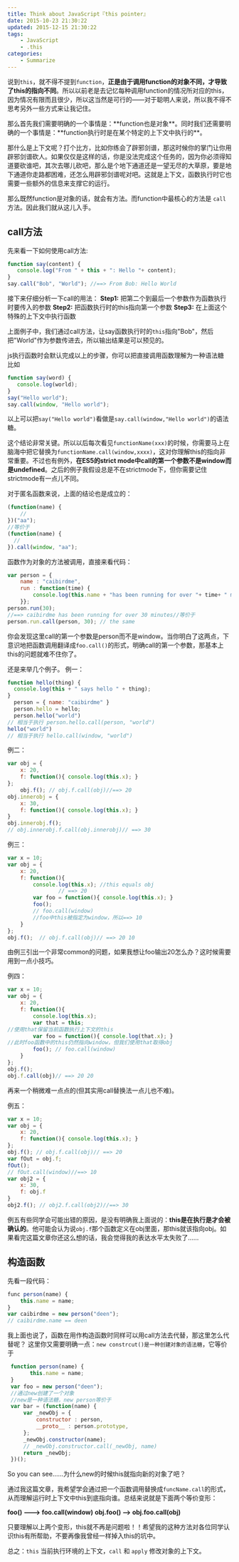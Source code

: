 ```yaml
---
title: Think about JavaScript『this pointer』
date: 2015-10-23 21:30:22
updated: 2015-12-15 21:30:22
tags:
	- JavaScript
	- .this
categories:
	- Summarize
---
```

说到`this`，就不得不提到`function`，**正是由于调用function的对象不同，才导致了this的指向不同**。所以以前老是去记忆每种调用function的情况所对应的this，因为情况有限而且很少，所以这当然是可行的——对于聪明人来说，所以我不得不思考另外一些方式来让我记住。

<div class="tip">那么首先我们需要明确的一个事情是：**function也是对象**。同时我们还需要明确的一个事情是：**function执行时是在某个特定的上下文中执行的**。<!-- more --></div>

那什么是上下文呢？打个比方，比如你练会了辟邪剑谱，那这时候你的掌门让你用辟邪剑谱砍人。如果仅仅是这样的话，你是没法完成这个任务的，因为你必须得知道要砍谁吧，其次去哪儿砍吧，那么是个地下通道还是一望无尽的大草原，要是地下通道你走路都困难，还怎么用辟邪剑谱呢对吧。这就是上下文，函数执行时它也需要一些额外的信息来支撑它的运行。

那么既然function是对象的话，就会有方法。而function中最核心的方法是 `call` 方法。因此我们就从这儿入手。

## call方法

先来看一下如何使用call方法:

``` javascript
function say(content) {
   console.log("From " + this + ": Hello "+ content);
}
say.call("Bob", "World"); //==> From Bob: Hello World
```

接下来仔细分析一下call的用法：
**Step1:** 把第二个到最后一个参数作为函数执行时要传入的参数
**Step2:** 把函数执行时的this指向第一个参数
**Step3:** 在上面这个特殊的上下文中执行函数

上面例子中，我们通过call方法，让say函数执行时的`this`指向"Bob"，然后把"World"作为参数传进去，所以输出结果是可以预见的。

js执行函数时会默认完成以上的步骤，你可以把直接调用函数理解为一种语法糖
比如

``` javascript
function say(word) {
   console.log(world);
}
say("Hello world");
say.call(window, "Hello world");
```

以上可以把`say("Hello world")`看做是`say.call(window,"Hello world")`的语法糖。

这个结论非常关键。所以以后每次看见`functionName(xxx)`的时候，你需要马上在脑海中把它替换为`functionName.call(window,xxxx)`，这对你理解this的指向非常重要。不过也有例外，**在ES5的strict mode中call的第一个参数不是window而是undefined**。之后的例子我假设总是不在strictmode下，但你需要记住strictmode有一点儿不同。

对于匿名函数来说，上面的结论也是成立的：

``` javascript
(function(name) {
    //
})("aa");
//等价于
(function(name) {    
  //
}).call(window, "aa");
```

函数作为对象的方法被调用，直接来看代码：

``` javascript
var person = {
    name : "caibirdme",
    run : function(time) {
        console.log(this.name + "has been running for over "+ time+ " minutes");
    }};
person.run(30);
//==> caibirdme has been running for over 30 minutes//等价于
person.run.call(person, 30); // the same
```

你会发现这里call的第一个参数是person而不是window。当你明白了这两点，下意识地把函数调用翻译成`foo.call()`的形式，明确call的第一个参数，那基本上this的问题就难不住你了。

还是来举几个例子。
例一：

``` javascript
function hello(thing) {  
  console.log(this + " says hello " + thing);
}
  person = { name: "caibirdme" }  
  person.hello = hello;
  person.hello("world")
// 相当于执行 person.hello.call(person, "world")
hello("world")
// 相当于执行 hello.call(window, "world")
```

例二：

``` javascript
var obj = {
    x: 20,
    f: function(){ console.log(this.x); }
};
    obj.f(); // obj.f.call(obj)//==> 20
obj.innerobj = {
    x: 30,
    f: function(){ console.log(this.x); }
}
obj.innerobj.f();
// obj.innerobj.f.call(obj.innerobj)// ==> 30
```

例三：

``` javascript
var x = 10;
var obj = {
    x: 20,
    f: function(){
        console.log(this.x); //this equals obj
                // ==> 20
        var foo = function(){ console.log(this.x); }
        foo();
        // foo.call(window)
        //foo中this被指定为window，所以==> 10
    }
};
obj.f();  // obj.f.call(obj)// ==> 20 10
```

由例三引出一个非常common的问题，如果我想让foo输出20怎么办？这时候需要用到一点小技巧。

例四：

``` javascript
var x = 10;
var obj = {
    x: 20,
    f: function(){
        console.log(this.x);
        var that = this;
//使用that保留当前函数执行上下文的this
        var foo = function(){ console.log(that.x); }
//此时foo函数中的this仍然指向window，但我们使用that取得obj
        foo(); // foo.call(window)
    }
};
obj.f();
obj.f.call(obj)// ==> 20 20
```

再来一个稍微难一点点的(但其实用call替换法一点儿也不难)。

例五：

``` javascript
var x = 10;
var obj = {
    x: 20,
    f: function(){ console.log(this.x); }
};
obj.f(); // obj.f.call(obj)// ==> 20
var fOut = obj.f;
fOut();
// fOut.call(window)//==> 10
var obj2 = {
    x: 30,
    f: obj.f
}
obj2.f(); // obj2.f.call(obj2)//==> 30
```

例五有些同学会可能出错的原因，是没有明确我上面说的：**this是在执行是才会被确认的**。他可能会认为说`obj.f`那个函数定义在obj里面，那this就该指向obj。如果看完这篇文章你还这么想的话，我会觉得我的表达水平太失败了……

## 构造函数
先看一段代码：

``` javascript
func person(name) {
    this.name = name;
}
var caibirdme = new person("deen");
// caibirdme.name == deen
```

我上面也说了，函数在用作构造函数时同样可以用call方法去代替，那这里怎么代替呢？
这里你又需要明确一点：`new constrcut()是一种创建对象的语法糖`，它等价于


``` javascript
 function person(name) {
       this.name = name;
 }
 var foo = new person("deen");
 //通过new创建了一个对象
 //new是一种语法糖，new person等价于
 var bar = (function(name) {
     var _newObj = {
         constructor : person,
         __proto__ : person.prototype,
     };
     _newObj.constructor(name);
     // _newObj.constructor.call(_newObj, name)
     return _newObj;
 })();
```

So you can see……为什么new的时候this就指向新的对象了吧？

通过我这篇文章，我希望学会通过把一个函数调用替换成`funcName.call`的形式，从而理解运行时上下文中this到底指向谁。总结来说就是下面两个等价变形：

**foo() ---> foo.call(window)**
**obj.foo() --> obj.foo.call(obj)**

只要理解以上两个变形，this就不再是问题啦！！希望我的这种方法对各位同学认识this有所帮助，不要再像我曾经一样掉入this的坑中。

总之：`this` 当前执行环境的上下文，`call` 和 `apply` 修改对象的上下文。
